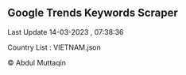 

## Google Trends Keywords Scraper 
 
Last Update 14-03-2023 , 07:38:36

Country List :
VIETNAM.json



© Abdul Muttaqin 
